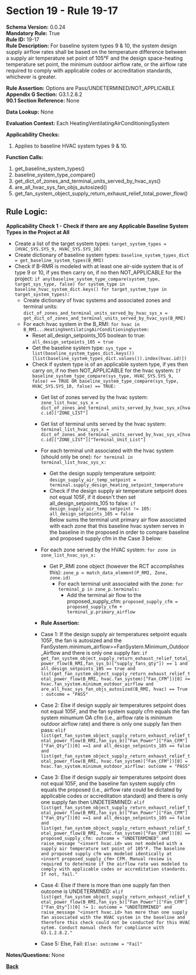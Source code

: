 # Section 19 - Rule 19-17           
**Schema Version:** 0.0.24  
**Mandatory Rule:** True    
**Rule ID:** 19-17           
**Rule Description:** For baseline system types 9 & 10, the system design supply airflow rates shall be based on the temperature difference between a supply air temperature set point of 105°F and the design space-heating temperature set point, the minimum outdoor airflow rate, or the airflow rate required to comply with applicable codes or accreditation standards, whichever is greater.  

**Rule Assertion:** Options are Pass/UNDETERMINED/NOT_APPLICABLE    
**Appendix G Section:** G3.1.2.8.2           
**90.1 Section Reference:** None  

**Data Lookup:** None    

**Evaluation Context:** Each HeatingVentilatingAirConditioningSystem  

**Applicability Checks:**  
1. Applies to baseline HVAC system types 9 & 10.     
   
   
**Function Calls:**  
1. get_baseline_system_types()    
2. baseline_system_type_compare()  
3. get_dict_of_zones_and_terminal_units_served_by_hvac_sys()   
4. are_all_hvac_sys_fan_objs_autosized() 
5. get_fan_system_object_supply_return_exhaust_relief_total_power_flow()  

## Rule Logic:   
**Applicability Check 1 - Check if there are any Applicable Baseline System Types in the Project at All**   
- Create a list of the target system types: `target_system_types = [HVAC_SYS.SYS_9, HVAC_SYS.SYS_10]`  
- Create dictionary of baseline system types: `baseline_system_types_dict = get_baseline_system_types(B_RMI)`  
- Check if B-RMR is modeled with at least one air-side system that is of type 9 or 10, if yes then carry on, if no then NOT_APPLICABLE for the project: `if any(baseline_system_type_compare(system_type, target_sys_type, false) for system_type in baseline_hvac_system_dict.keys() for target_system_type in target_system_types):` 
    - Create dictionary of hvac systems and associated zones and terminal units: `dict_of_zones_and_terminal_units_served_by_hvac_sys_x = get_dict_of_zones_and_terminal_units_served_by_hvac_sys(B_RMI)`  
    - For each hvac system in the B_RMI: `for hvac in B_RMI...HeatingVentilatingAirConditioningSystem:` 
        - Reset all_design_setpoints_105 boolean to true: `all_design_setpoints_105 = true`  
        - Get the baseline system type: `sys_type = list(baseline_system_types_dict.keys())[list(baseline_system_types_dict.values()).index(hvac.id)])`
        - Check if system type is of an applicable system type, if yes then carry on, if no then NOT_APPLICABLE for the hvac system:  `If baseline_system_type_compare(sys_type, HVAC_SYS.SYS_9, false) == TRUE OR baseline_system_type_compare(sys_type, HVAC_SYS.SYS_10, false) == TRUE: `    
            - Get list of zones served by the hvac system: `zone_list_hvac_sys_x = dict_of_zones_and_terminal_units_served_by_hvac_sys_x[hvac.id]["ZONE_LIST"]` 
            - Get list of terminal units served by the hvac system: `terminal_list_hvac_sys_x = dict_of_zones_and_terminal_units_served_by_hvac_sys_x[hvac.id]["ZONE_LIST"]["Terminal_Unit_List"]`  
            - For each terminal unit associated with the hvac system (should only be one): `for terminal in terminal_list_hvac_sys_x:`  
                - Get the design supply temperature setpoint: `design_supply_air_temp_setpoint = terminal.supply_design_heating_setpoint_temperature`  
                - Check if the design supply air temperature setpoint does not equal 105F, if it doesn't then set all_design_setpoints_105 to false: `if design_supply_air_temp_setpoint != 105: all_design_setpoints_105 = false`  
            Below sums the terminal unit primary air flow associated with each zone that this baseline hvac system serves in the baseline in the proposed in order to compare baseline and proposed supply cfm in the Case 3 below:
            - For each zone served by the HVAC system: `for zone in zone_list_hvac_sys_x:`  
                - Get P_RMI zone object (however the RCT accomplishes this): `zone_p = match_data_element(P_RMI, Zone, zone.id)`  
                    - For each terminal unit associated with the zone: `for terminal_p in zone_p.terminals:`  
                        - Add the terminal air flow to the proposed_supply_cfm: `proposed_supply_cfm = proposed_supply_cfm + terminal_p.primary_airflow`              
            
            - **Rule Assertion:** 
            - Case 1: If the design supply air temperatures setpoint equals 105F, the fan is autosized and the FanSystem.minimum_airflow>=FanSystem.Minimum_Outdoor_Airflow and there is only one supply fan: `if get_fan_system_object_supply_return_exhaust_relief_total_power_flow(B_RMI,fan_sys_b)["supply_fans_qty"]) == 1 and all_design_setpoints_105 == true and list(get_fan_system_object_supply_return_exhaust_relief_total_power_flow(B_RMI, hvac.fan_system)["Fan_CFM"])[0] >= hvac.fan_system.minimum_outdoor_airflow and are_all_hvac_sys_fan_objs_autosized(B_RMI, hvac) == True : outcome = "PASS"`  
            - Case 2: Else if design supply air temperatures setpoint does not equal 105F, and the fan system supply cfm equals the fan system minumum OA cfm (i.e., airflow rate is minimum outdoor airflow rate) and there is only one supply fan then pass: `elif list(get_fan_system_object_supply_return_exhaust_relief_total_power_flow(B_RMI,fan_sys_b)["Fan_Power"]["Fan_CFM"]["Fan_Qty"])[0] ==1 and all_design_setpoints_105 == false and list(get_fan_system_object_supply_return_exhaust_relief_total_power_flow(B_RMI, hvac.fan_system)["Fan_CFM"])[0] = hvac.fan_system.minimum_outdoor_airflow: outcome = "PASS"`  
            - Case 3: Else if design supply air temperatures setpoint does not equal 105F, and the baseline fan system supply cfm equals the proposed (i.e., airflow rate could be dictated by applicable codes or accreditation standard) and there is only one supply fan then UNDETERMINED: `elif list(get_fan_system_object_supply_return_exhaust_relief_total_power_flow(B_RMI,fan_sys_b)["Fan_Power"]["Fan_CFM"]["Fan_Qty"])[0] ==1 and all_design_setpoints_105 == false and list(get_fan_system_object_supply_return_exhaust_relief_total_power_flow(B_RMI, hvac.fan_system)["Fan_CFM"])[0] == proposed_supply_cfm: outcome = "UNDETERMINED" and raise_message "<insert hvac.id> was not modeled with a supply air temperature set point of 105°F. The baseline and proposed supply cfm was modeled identically at <insert proposed_supply_cfm> CFM. Manual review is required to determine if the airflow rate was modeled to comply with applicable codes or accreditation standards. If not, fail."`   
            - Case 4: Else if there is more than one supply fan then outcome is UNDETERMINED: `elif list(get_fan_system_object_supply_return_exhaust_relief_total_power_flow(B_RMI,fan_sys_b)["Fan_Power"]["Fan_CFM"]["Fan_Qty"])[0] != 1: outcome = "UNDETERMINED" and raise_message "<insert hvac.id> has more than one supply fan associated with the HVAC system in the baseline and therefore this check could not be conducted for this HVAC sytem. Conduct manual check for compliance with G3.1.2.8.2."`   
            - Case 5: Else, Fail: `Else: outcome = "Fail"`  
            
 

**Notes/Questions:**  None

**[Back](_toc.md)**